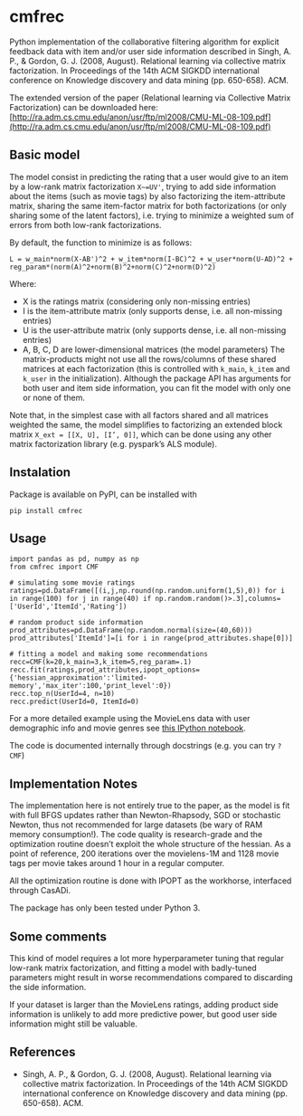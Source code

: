 # cmfrec

Python implementation of the collaborative filtering algorithm for explicit feedback data with item and/or user side information described in Singh, A. P., & Gordon, G. J. (2008, August). Relational learning via collective matrix factorization. In Proceedings of the 14th ACM SIGKDD international conference on Knowledge discovery and data mining (pp. 650-658). ACM.

The extended version of the paper (Relational learning via Collective Matrix Factorization) can be downloaded here:
[http://ra.adm.cs.cmu.edu/anon/usr/ftp/ml2008/CMU-ML-08-109.pdf](http://ra.adm.cs.cmu.edu/anon/usr/ftp/ml2008/CMU-ML-08-109.pdf)

## Basic model
The model consist in predicting the rating that a user would give to an item by a low-rank matrix factorization `X~=UV'`, trying to add side information about the items (such as movie tags) by also factorizing the item-attribute matrix, sharing the same item-factor matrix for both factorizations (or only sharing some of the latent factors), i.e. trying to minimize a weighted sum of errors from both low-rank factorizations.

By default, the function to minimize is as follows:

```L = w_main*norm(X-AB')^2 + w_item*norm(I-BC)^2 + w_user*norm(U-AD)^2 + reg_param*(norm(A)^2+norm(B)^2+norm(C)^2+norm(D)^2)```

Where:
* X is the ratings matrix (considering only non-missing entries)
* I is the item-attribute matrix (only supports dense, i.e. all non-missing entries)
* U is the user-attribute matrix (only supports dense, i.e. all non-missing entries)
* A, B, C, D are lower-dimensional matrices (the model parameters)
The matrix-products might not use all the rows/columns of these shared matrices at each factorization (this is controlled with `k_main`, `k_item` and `k_user` in the initialization). Although the package API has arguments for both user and item side information, you can fit the model with only one or none of them.

Note that, in the simplest case with all factors shared and all matrices weighted the same, the model simplifies to factorizing an extended block matrix `X_ext = [[X, U], [I’, 0]]`, which can be done using any other matrix factorization library (e.g. pyspark’s ALS module).

## Instalation
Package is available on PyPI, can be installed with

```pip install cmfrec```

## Usage
```
import pandas as pd, numpy as np
from cmfrec import CMF

# simulating some movie ratings
ratings=pd.DataFrame([(i,j,np.round(np.random.uniform(1,5),0)) for i in range(100) for j in range(40) if np.random.random()>.3],columns=['UserId','ItemId','Rating'])

# random product side information
prod_attributes=pd.DataFrame(np.random.normal(size=(40,60)))
prod_attributes['ItemId']=[i for i in range(prod_attributes.shape[0])]

# fitting a model and making some recommendations
recc=CMF(k=20,k_main=3,k_item=5,reg_param=.1)
recc.fit(ratings,prod_attributes,ipopt_options={'hessian_approximation':'limited-memory','max_iter':100,'print_level':0})
recc.top_n(UserId=4, n=10)
recc.predict(UserId=0, ItemId=0)
```

For a more detailed example using the MovieLens data with user demographic info and movie genres see [this IPython notebook](http://nbviewer.jupyter.org/github/david-cortes/cmfrec/blob/master/example/cmfrec_movielens_sideinfo.ipynb).

The code is documented internally through docstrings (e.g. you can try `?CMF`)

## Implementation Notes
The implementation here is not entirely true to the paper, as the model is fit with full BFGS updates rather than Newton-Rhapsody, SGD or stochastic Newton, thus not recommended for large datasets (be wary of RAM memory consumption!). The code quality is research-grade and the optimization routine doesn’t exploit the whole structure of the hessian. As a point of reference, 200 iterations over the movielens-1M and 1128 movie tags per movie takes around 1 hour in a regular computer.


All the optimization routine is done with IPOPT as the workhorse, interfaced through CasADi.

The package has only been tested under Python 3.


## Some comments
This kind of model requires a lot more hyperparameter tuning that regular low-rank matrix factorization, and fitting a model with badly-tuned parameters might result in worse recommendations compared to discarding the side information.

If your dataset is larger than the MovieLens ratings, adding product side information is unlikely to add more predictive power, but good user side information might still be valuable.

## References
* Singh, A. P., & Gordon, G. J. (2008, August). Relational learning via collective matrix factorization. In Proceedings of the 14th ACM SIGKDD international conference on Knowledge discovery and data mining (pp. 650-658). ACM.
